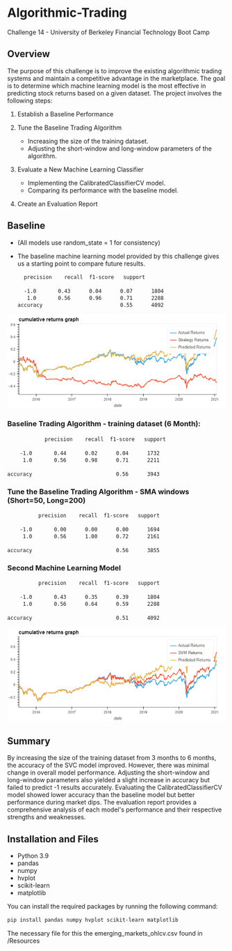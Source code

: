 # Algorithmic-Trading
Challenge 14 - University of Berkeley Financial Technology Boot Camp

## Overview
The purpose of this challenge is to improve the existing algorithmic trading systems and maintain a competitive advantage in the marketplace. The goal is to determine which machine learning model is the most effective in predicting stock returns based on a given dataset. The project involves the following steps:

1. Establish a Baseline Performance

2. Tune the Baseline Trading Algorithm
   - Increasing the size of the training dataset.
   - Adjusting the short-window and long-window parameters of the algorithm.

3. Evaluate a New Machine Learning Classifier
   - Implementing the CalibratedClassifierCV model.
   - Comparing its performance with the baseline model.

4. Create an Evaluation Report
 
## Baseline
- (All models use random_state = 1 for consistency)
- The baseline machine learning model provided by this challenge gives us a starting point to compare future results.

        precision    recall  f1-score   support

        -1.0       0.43      0.04      0.07      1804
         1.0       0.56      0.96      0.71      2288
      accuracy                         0.55      4092
     
![actual_vs_strategy_returns](images/Image1.png)
### Baseline Trading Algorithm -  training dataset (6 Month):
                 
                precision    recall  f1-score   support

        -1.0       0.44      0.02      0.04      1732
         1.0       0.56      0.98      0.71      2211

    accuracy                           0.56      3943
  
### Tune the Baseline Trading Algorithm - SMA windows (Short=50, Long=200)

              precision    recall  f1-score   support

        -1.0       0.00      0.00      0.00      1694
         1.0       0.56      1.00      0.72      2161

    accuracy                           0.56      3855


### Second Machine Learning Model 

              precision    recall  f1-score   support

        -1.0       0.43      0.35      0.39      1804
         1.0       0.56      0.64      0.59      2288

    accuracy                           0.51      4092
 
![actual_vs_strategy_returns_lr](images/Image2.png)
## Summary
By increasing the size of the training dataset from 3 months to 6 months, the accuracy of the SVC model improved. However, there was minimal change in overall model performance. Adjusting the short-window and long-window parameters also yielded a slight increase in accuracy but failed to predict -1 results accurately. Evaluating the CalibratedClassifierCV model showed lower accuracy than the baseline model but better performance during market dips. The evaluation report provides a comprehensive analysis of each model's performance and their respective strengths and weaknesses.

## Installation and Files
- Python 3.9
- pandas
- numpy
- hvplot
- scikit-learn
- matplotlib

You can install the required packages by running the following command:
```bash
pip install pandas numpy hvplot scikit-learn matplotlib
```
The necessary file for this the emerging_markets_ohlcv.csv found in /Resources
